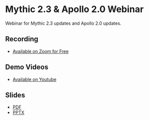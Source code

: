 # Mythic 2.3 & Apollo 2.0 Webinar

Webinar for Mythic 2.3 updates and Apollo 2.0 updates.

## Recording

- [Available on Zoom for Free](https://specterops.zoom.us/rec/play/oF92jvM_xyMUEgPzW8FXpbD60DI8Aus5HoKGprB5RgeVOY86CgU0nvnc1hA5qbBF4MuWeB8QLKIJoHf4.EOlSl_vOVbjPAh-8?continueMode=true&tk=2ISdV7O9BwJwH5VdPC6z0W0mwODOQN4C-RhBkyWyeWE.DQMAAAAS6CLt0xZ4WTc0Q3IxY1N6U0NLMmNxcERmS2p3AAAAAAAAAAAAAAAAAAAAAAAAAAAAAA&uuid=WN_vIiEl-TSS7qHT3CfwIXgmg&_x_zm_rtaid=_5rkfIN7RpC55NLJ8KjYhw.1645683612150.7db747332ba7d8da56df252edeef68a9&_x_zm_rhtaid=77)

## Demo Videos

- [Available on Youtube](https://www.youtube.com/playlist?list=PLHVFedjbv6sOnsGlxslDiGFqsiY7eARJD)

## Slides

- [PDF](Feb23MythicApolloWebinar.pdf)
- [PPTX](Feb23MythicApolloWebinar.pptx)

